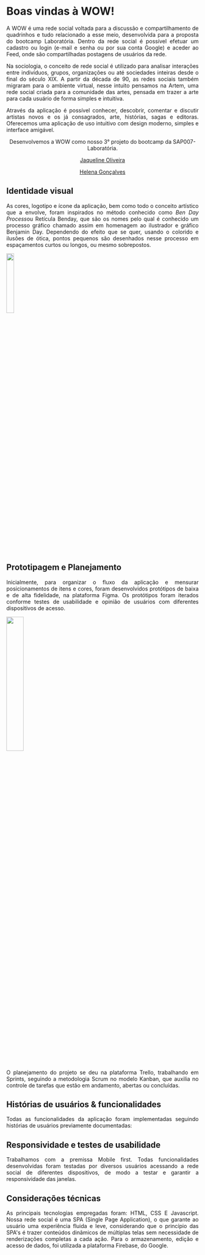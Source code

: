 
# Boas vindas à WOW!
<div align="justify">
A WOW é uma rede social voltada para a discussão e compartilhamento de quadrinhos e tudo relacionado a esse meio, desenvolvida para a proposta do bootcamp Laboratória. Dentro da rede social é possível efetuar um cadastro ou login (e-mail e senha ou por sua conta Google) e aceder ao Feed, onde são compartilhadas postagens de usuários da rede.

Na sociologia, o conceito de rede social é utilizado para analisar interações entre indivíduos, grupos, organizações ou até sociedades inteiras desde o final do século XIX. A partir da década de 90, as redes sociais também migraram para o ambiente virtual, nesse intuito pensamos na Artem, uma rede social criada para a comunidade das artes, pensada em trazer a arte para cada usuário de forma simples e intuitiva.

Através da aplicação é possível conhecer, descobrir, comentar e discutir artistas novos e os já consagrados, arte, histórias, sagas e editoras. Oferecemos uma aplicação de uso intuitivo com design moderno, simples e interface amigável. 
  
  
<div align="center">  
Desenvolvemos a WOW como nosso 3° projeto do bootcamp da SAP007-Laboratória.
  
<a href="https://github.com/jaquelinedeoliveira93">Jaqueline Oliveira</a>
  
<a href="https://github.com/nannayusuf">Helena Gonçalves</a>
  
</div>

## Identidade visual

As cores, logotipo e ícone da aplicação, bem como todo o conceito artístico que a envolve, foram inspirados no método conhecido como <i>Ben Day Process</i>ou Retícula Benday, que são os nomes pelo qual é conhecido um processo gráfico chamado assim em homenagem ao ilustrador e gráfico Benjamin Day. Dependendo do efeito que se quer, usando o colorido e ilusões de ótica, pontos pequenos são desenhados nesse processo em espaçamentos curtos ou longos, ou mesmo sobrepostos.

<img src="https://images.ctfassets.net/nonm77rtn1g8/5V2VuiP9uNN9Z0Vh8vgtDA/68330e012aaa8559af76d7ae1b4ad24b/ben-day-patterns-dalgin-p-21-72dpi.jpg" width="20%" /> 


## Prototipagem e Planejamento

Inicialmente, para organizar o fluxo da aplicação e mensurar posicionamentos de itens e cores, foram desenvolvidos protótipos de baixa e de alta fidelidade, na plataforma Figma. Os protótipos foram iterados conforme testes de usabilidade e opinião de usuários com diferentes dispositivos de acesso.
  
  
<img src="images/propotype.png" width="30%" />
  
  

O planejamento do projeto se deu na plataforma Trello, trabalhando em Sprints, seguindo a metodologia Scrum no modelo Kanban, que auxilia no controle de tarefas que estão em andamento, abertas ou concluídas.



## Histórias de usuários & funcionalidades

Todas as funcionalidades da aplicação foram implementadas seguindo histórias de usuários previamente documentadas: 



## Responsividade e testes de usabilidade 

Trabalhamos com a premissa Mobile first. Todas funcionalidades desenvolvidas foram testadas por diversos usuários acessando a rede social de diferentes dispositivos, de modo a testar e garantir a responsividade das janelas.

## Considerações técnicas
As principais tecnologias empregadas foram: HTML, CSS E Javascript. Nossa rede social é uma SPA (Single Page Application), o que garante ao usuário uma experiência fluida e leve, considerando que o princípio das SPA's é trazer conteúdos dinâmicos de múltiplas telas sem necessidade de renderizações completas a cada ação. Para o armazenamento, edição e acesso de dados, foi utilizada a plataforma Firebase, do Google.
  
</div>